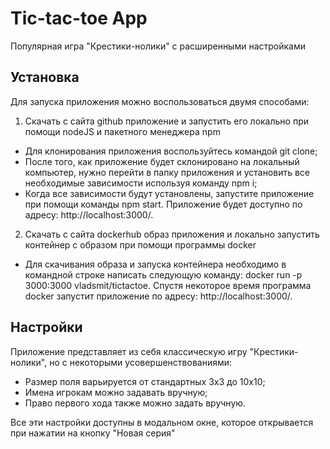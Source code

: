 # Tic-tac-toe App

Популярная игра "Крестики-нолики" с расширенными настройками 

## Установка

Для запуска приложения можно воспользоваться двумя способами:

1. Скачать с сайта github приложение и запустить его локально при помощи nodeJS и пакетного менеджера npm
- Для клонирования приложения воспользуйтесь командой git clone;
- После того, как приложение будет склонировано на локальный компьютер, нужно перейти в папку приложения и установить все необходимые зависимости используя команду npm i;
- Когда все зависимости будут установлены, запустите приложение при помощи команды npm start. Приложение будет доступно по адресу: http://localhost:3000/.

2. Скачать с сайта dockerhub образ приложения и локально запустить контейнер с образом при помощи программы docker
- Для скачивания образа и запуска контейнера необходимо в командной строке написать следующую команду: docker run -p 3000:3000 vladsmit/tictactoe. Спустя некоторое время программа docker запустит приложение по адресу: http://localhost:3000/.

## Настройки

Приложение представляет из себя классическую игру "Крестики-нолики", но с некоторыми усовершенствованиями:
- Размер поля варьируется от стандартных 3х3 до 10х10;
- Имена игрокам можно задавать вручную;
- Право первого хода также можно задать вручную.

Все эти настройки доступны в модальном окне, которое открывается при нажатии на кнопку "Новая серия"